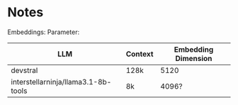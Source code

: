 # Notes

Embeddings: Parameter:

| LLM                                 | Context | Embedding Dimension |
|-------------------------------------|---------|---------------------|
| devstral                            | 128k    | 5120                |
| interstellarninja/llama3.1-8b-tools | 8k      | 4096?               |
